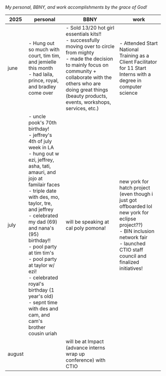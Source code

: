 *My personal, BBNY, and work accomplishments by the grace of God!*

| 2025   | personal                                                                                                                                                                                                                                                                                                                                                                                                                                        | BBNY                                                                                                                                                                                                                                                          | work                                                                                                                                                                                              |
| ------ | ----------------------------------------------------------------------------------------------------------------------------------------------------------------------------------------------------------------------------------------------------------------------------------------------------------------------------------------------------------------------------------------------------------------------------------------------- | ------------------------------------------------------------------------------------------------------------------------------------------------------------------------------------------------------------------------------------------------------------- | ------------------------------------------------------------------------------------------------------------------------------------------------------------------------------------------------- |
| june   | - Hung out so much with court, tim tim, and jemielle this month<br>- had laila, prince, royal, and bradley come over<br>                                                                                                                                                                                                                                                                                                                        | - Sold 13/20 hot girl essentials kits!!<br>- successfully moving over to circle from mighty<br>- made the decision to mainly focus on community + collaborate with the others who are doing great things (beauty products, events, workshops, services, etc.) | - Attended Start National Training as a Client Facilitator for 11 Start Interns with a degree in computer science<br>                                                                             |
| july   | - uncle pook's 70th birthday!<br>- jeffrey's 4th of july week in LA<br>- hung out w ezi, jeffrey, asha, tati, amauri, and jojo at familair faces<br>- triple date with des, mo, taylor, tre, and jeffrey<br>- celebrated my dad (69) and nana's (95) birthday!!<br>- pool party at tim tim's<br>- pool party at taylor w/ ezi!<br>- celebrated royal's birthday (1 year's old)<br>- sepnt time with des and cam, and cam's brother cousin uriah | will be speaking at cal poly pomona!                                                                                                                                                                                                                          | new york for hatch project (even though i just got offboarded lol new york for eclipse project??)<br>- BIN inclusion network fair<br>- launched CTIO staff council and finalized initiatives!<br> |
| august |                                                                                                                                                                                                                                                                                                                                                                                                                                                 | will be at Impact (advance interns wrap up conference) with CTIO                                                                                                                                                                                              |                                                                                                                                                                                                   |
